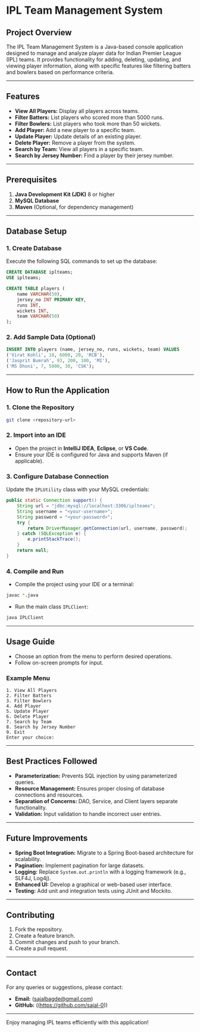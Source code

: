 # IPL Team Management System

## Project Overview

The IPL Team Management System is a Java-based console application designed to manage and analyze player data for Indian Premier League (IPL) teams. It provides functionality for adding, deleting, updating, and viewing player information, along with specific features like filtering batters and bowlers based on performance criteria.

---

## Features

- **View All Players:** Display all players across teams.
- **Filter Batters:** List players who scored more than 5000 runs.
- **Filter Bowlers:** List players who took more than 50 wickets.
- **Add Player:** Add a new player to a specific team.
- **Update Player:** Update details of an existing player.
- **Delete Player:** Remove a player from the system.
- **Search by Team:** View all players in a specific team.
- **Search by Jersey Number:** Find a player by their jersey number.

---

## Prerequisites

1. **Java Development Kit (JDK)** 8 or higher
2. **MySQL Database**
3. **Maven** (Optional, for dependency management)

---

## Database Setup

### 1. Create Database

Execute the following SQL commands to set up the database:

```sql
CREATE DATABASE iplteams;
USE iplteams;

CREATE TABLE players (
    name VARCHAR(50),
    jersey_no INT PRIMARY KEY,
    runs INT,
    wickets INT,
    team VARCHAR(50)
);
```

### 2. Add Sample Data (Optional)

```sql
INSERT INTO players (name, jersey_no, runs, wickets, team) VALUES
('Virat Kohli', 18, 6000, 20, 'RCB'),
('Jasprit Bumrah', 93, 200, 100, 'MI'),
('MS Dhoni', 7, 5000, 30, 'CSK');
```

---

## How to Run the Application

### 1. Clone the Repository

```bash
git clone <repository-url>
```

### 2. Import into an IDE

- Open the project in **IntelliJ IDEA**, **Eclipse**, or **VS Code**.
- Ensure your IDE is configured for Java and supports Maven (if applicable).

### 3. Configure Database Connection

Update the `IPLUtility` class with your MySQL credentials:

```java
public static Connection support() {
    String url = "jdbc:mysql://localhost:3306/iplteams";
    String username = "<your-username>";
    String password = "<your-password>";
    try {
        return DriverManager.getConnection(url, username, password);
    } catch (SQLException e) {
        e.printStackTrace();
    }
    return null;
}
```

### 4. Compile and Run

- Compile the project using your IDE or a terminal:

```bash
javac *.java
```

- Run the main class `IPLClient`:

```bash
java IPLClient
```

---

## Usage Guide

- Choose an option from the menu to perform desired operations.
- Follow on-screen prompts for input.

### Example Menu

```
1. View All Players
2. Filter Batters
3. Filter Bowlers
4. Add Player
5. Update Player
6. Delete Player
7. Search by Team
8. Search by Jersey Number
9. Exit
Enter your choice:
```

---

## Best Practices Followed

- **Parameterization:** Prevents SQL injection by using parameterized queries.
- **Resource Management:** Ensures proper closing of database connections and resources.
- **Separation of Concerns:** DAO, Service, and Client layers separate functionality.
- **Validation:** Input validation to handle incorrect user entries.

---

## Future Improvements

- **Spring Boot Integration:** Migrate to a Spring Boot-based architecture for scalability.
- **Pagination:** Implement pagination for large datasets.
- **Logging:** Replace `System.out.println` with a logging framework (e.g., SLF4J, Log4j).
- **Enhanced UI:** Develop a graphical or web-based user interface.
- **Testing:** Add unit and integration tests using JUnit and Mockito.

---

## Contributing

1. Fork the repository.
2. Create a feature branch.
3. Commit changes and push to your branch.
4. Create a pull request.

---


## Contact

For any queries or suggestions, please contact:

- **Email:** (sajalbagde@gmail.com)
- **GitHub:** ((https://github.com/sajal-0))

---

Enjoy managing IPL teams efficiently with this application!

